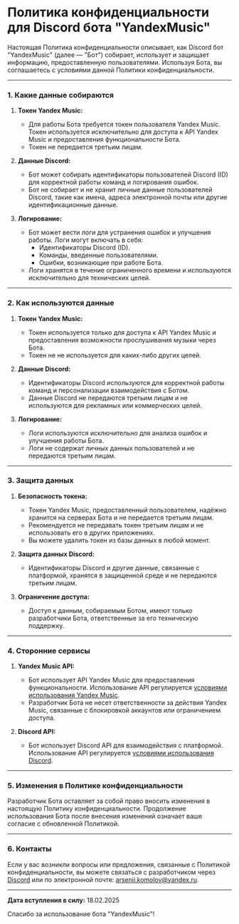 # Политика конфиденциальности для Discord бота "YandexMusic"

Настоящая Политика конфиденциальности описывает, как Discord бот "YandexMusic" (далее — "Бот") собирает, использует и защищает информацию, предоставленную пользователями. Используя Бота, вы соглашаетесь с условиями данной Политики конфиденциальности.

---

### 1. **Какие данные собираются**
1. **Токен Yandex Music:**
   - Для работы Бота требуется токен пользователя Yandex Music. Токен используется исключительно для доступа к API Yandex Music и предоставления функциональности Бота.
   - Токен не передается третьим лицам.

2. **Данные Discord:**
   - Бот может собирать идентификаторы пользователей Discord (ID) для корректной работы команд и логирования ошибок.
   - Бот не собирает и не хранит личные данные пользователей Discord, такие как имена, адреса электронной почты или другие идентификационные данные.

3. **Логирование:**
   - Бот может вести логи для устранения ошибок и улучшения работы. Логи могут включать в себя:
     - Идентификаторы Discord (ID).
     - Команды, введенные пользователями.
     - Ошибки, возникающие при работе Бота.
   - Логи хранятся в течение ограниченного времени и используются исключительно для технических целей.

---

### 2. **Как используются данные**
1. **Токен Yandex Music:**
   - Токен используется только для доступа к API Yandex Music и предоставления возможности прослушивания музыки через Бота.
   - Токен не не используется для каких-либо других целей.

2. **Данные Discord:**
   - Идентификаторы Discord используются для корректной работы команд и персонализации взаимодействия с Ботом.
   - Данные Discord не передаются третьим лицам и не используются для рекламных или коммерческих целей.

3. **Логирование:**
   - Логи используются исключительно для анализа ошибок и улучшения работы Бота.
   - Логи не содержат личных данных пользователей и не передаются третьим лицам.

---

### 3. **Защита данных**
1. **Безопасность токена:**
   - Токен Yandex Music, предоставленный пользователем, надёжно хранится на серверах Бота и не передается третьим лицам.
   - Рекомендуется не передавать токен третьим лицам и не использовать его в других приложениях.
   - Вы можете удалить токен из базы данных в любой момент.

2. **Защита данных Discord:**
   - Идентификаторы Discord и другие данные, связанные с платформой, хранятся в защищенной среде и не передаются третьим лицам.

3. **Ограничение доступа:**
   - Доступ к данным, собираемым Ботом, имеют только разработчики Бота, ответственные за его техническую поддержку.

---

### 4. **Сторонние сервисы**
1. **Yandex Music API:**
   - Бот использует API Yandex Music для предоставления функциональности. Использование API регулируется [условиями использования Yandex Music](https://yandex.ru/legal/music_termsofuse/).
   - Разработчик Бота не несет ответственности за действия Yandex Music, связанные с блокировкой аккаунтов или ограничением доступа.

2. **Discord API:**
   - Бот использует Discord API для взаимодействия с платформой. Использование API регулируется [условиями использования Discord](https://discord.com/terms).

---

### 5. **Изменения в Политике конфиденциальности**
Разработчик Бота оставляет за собой право вносить изменения в настоящую Политику конфиденциальности. Продолжение использования Бота после внесения изменений означает ваше согласие с обновленной Политикой.

---

### 6. **Контакты**
Если у вас возникли вопросы или предложения, связанные с Политикой конфиденциальности, вы можете связаться с разработчиком через [Discord](https://discord.com/users/528481408319094784) или по электронной почте: arsenii.komolov@yandex.ru.

---

**Дата вступления в силу:** 18.02.2025

Спасибо за использование бота "YandexMusic"!
